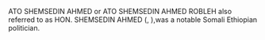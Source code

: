 ATO SHEMSEDIN AHMED or ATO SHEMSEDIN AHMED ROBLEH also referred to as HON. SHEMSEDIN AHMED (, ),was a notable Somali Ethiopian politician.
